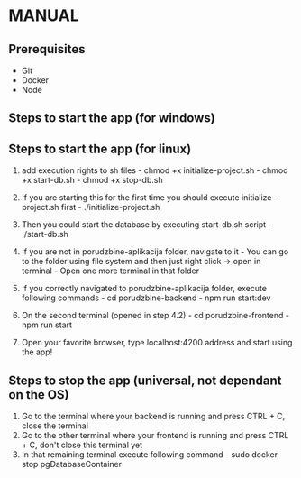 # MANUAL
## Prerequisites
  - Git
  - Docker
  - Node

## Steps to start the app (for windows)

## Steps to start the app (for linux)
  1. add execution rights to sh files 
    - chmod +x initialize-project.sh
    - chmod +x start-db.sh
    - chmod +x stop-db.sh
  
  2. If you are starting this for the first time you should execute initialize-project.sh first
    - ./initialize-project.sh
  
  3. Then you could start the database by executing start-db.sh script
    - ./start-db.sh
  
  4. If you are not in porudzbine-aplikacija folder, navigate to it 
    - You can go to the folder using file system and then just right click -> open in terminal
    - Open one more terminal in that folder
  
  5. If you correctly navigated to porudzbine-aplikacija folder, execute following commands
    - cd porudzbine-backend
    - npm run start:dev
  
  6. On the second terminal (opened in step 4.2)
    - cd porudzbine-frontend
    - npm run start

  7. Open your favorite browser, type localhost:4200 address and start using the app!

## Steps to stop the app (universal, not dependant on the OS)
  1. Go to the terminal where your backend is running and press CTRL + C, close the terminal
  2. Go to the other terminal where your frontend is running and press CTRL + C, don't close this terminal yet
  3. In that remaining terminal execute following command 
    - sudo docker stop pgDatabaseContainer